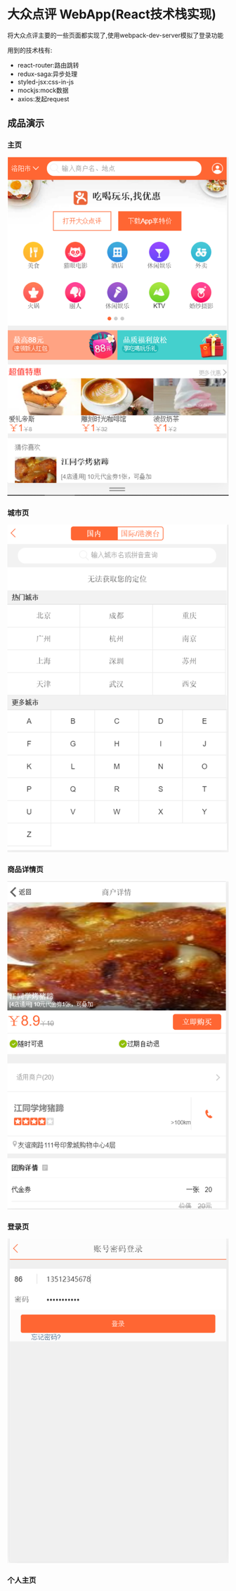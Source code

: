 # 大众点评 WebApp(React技术栈实现)

将大众点评主要的一些页面都实现了,使用webpack-dev-server模拟了登录功能

用到的技术栈有:

- react-router:路由跳转
- redux-saga:异步处理
- styled-jsx:css-in-js
- mockjs:mock数据
- axios:发起request

## 成品演示

### 主页

![](/img/1.png)

### 城市页

![](/img/2.png)

### 商品详情页

![](/img/3.png)

### 登录页

![](/img/5.png)

### 个人主页


